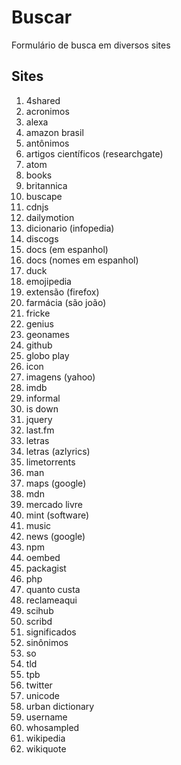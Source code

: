 # Buscar
Formulário de busca em diversos sites

## Sites
1. 4shared
1. acronimos
1. alexa
1. amazon brasil
1. antônimos
1. artigos científicos (researchgate)
1. atom
1. books
1. britannica
1. buscape
1. cdnjs
1. dailymotion
1. dicionario (infopedia)
1. discogs
1. docs (em espanhol)
1. docs (nomes em espanhol)
1. duck
1. emojipedia
1. extensão (firefox)
1. farmácia (são joão)
1. fricke
1. genius
1. geonames
1. github
1. globo play
1. icon
1. imagens (yahoo)
1. imdb
1. informal
1. is down
1. jquery
1. last.fm
1. letras
1. letras (azlyrics)
1. limetorrents
1. man
1. maps (google)
1. mdn
1. mercado livre
1. mint (software)
1. music
1. news (google)
1. npm
1. oembed
1. packagist
1. php
1. quanto custa
1. reclameaqui
1. scihub
1. scribd
1. significados
1. sinônimos
1. so
1. tld
1. tpb
1. twitter
1. unicode
1. urban dictionary
1. username
1. whosampled
1. wikipedia
1. wikiquote
